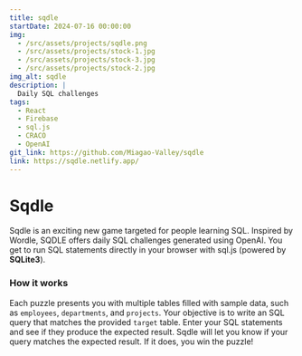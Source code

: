 ```yaml
---
title: sqdle
startDate: 2024-07-16 00:00:00
img:
  - /src/assets/projects/sqdle.png
  - /src/assets/projects/stock-1.jpg
  - /src/assets/projects/stock-3.jpg
  - /src/assets/projects/stock-2.jpg
img_alt: sqdle
description: |
  Daily SQL challenges
tags:
  - React
  - Firebase
  - sql.js
  - CRACO
  - OpenAI
git_link: https://github.com/Miagao-Valley/sqdle
link: https://sqdle.netlify.app/
---
```


# Sqdle

Sqdle is an exciting new game targeted for people learning SQL. Inspired by Wordle, SQDLE offers daily SQL challenges generated using OpenAI. You get to run SQL statements directly in your browser with sql.js (powered by **SQLite3**).

### How it works

Each puzzle presents you with multiple tables filled with sample data, such as `employees`, `departments`, and `projects`. Your objective is to write an SQL query that matches the provided `target` table. Enter your SQL statements and see if they produce the expected result. Sqdle will let you know if your query matches the expected result. If it does, you win the puzzle!
